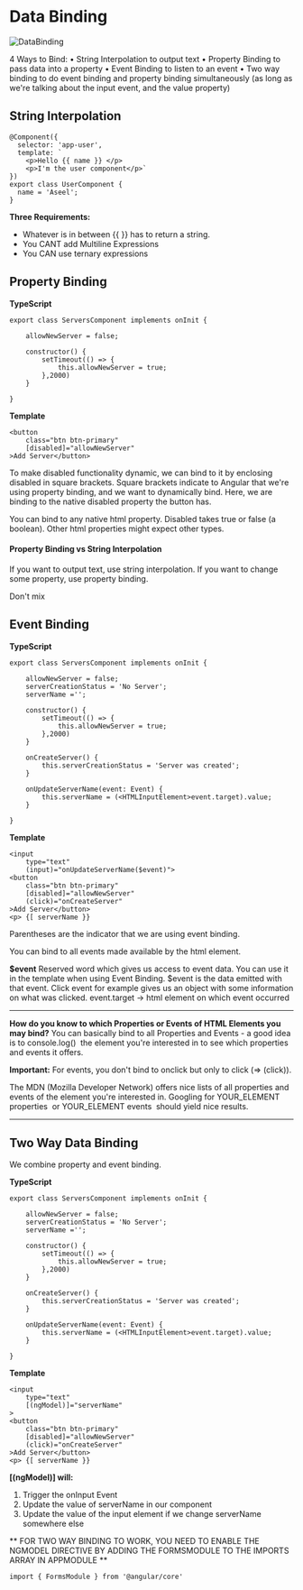 # Data Binding

![DataBinding](https://i.imgur.com/YAPcE2k.png "")

4 Ways to Bind:
	•	String Interpolation to output text
	•	Property Binding to pass data into a property
	•	Event Binding to listen to an event
	•	Two way binding to do event binding and property binding simultaneously (as long as we're talking about the input event, and the value property)


## String Interpolation

```
@Component({
  selector: 'app-user',
  template: `
    <p>Hello {{ name }} </p>
    <p>I'm the user component</p>`
})
export class UserComponent {
  name = 'Aseel';
}
```

**Three Requirements:**
- Whatever is in between {{ }} has to return a string.
- You CANT add Multiline Expressions
- You CAN use ternary expressions

## Property Binding

**TypeScript**
```
export class ServersComponent implements onInit {

	allowNewServer = false;
	
	constructor() {
		setTimeout(() => {
			this.allowNewServer = true;
		},2000)
	}

}
```

**Template**
```
<button
	class="btn btn-primary"
	[disabled]="allowNewServer" 
>Add Server</button>
```

To make disabled functionality dynamic, we can bind to it by enclosing disabled in square brackets. Square brackets indicate to Angular that we're using property binding, and we want to dynamically bind. Here, we are binding to the native disabled property the button has. 

You can bind to any native html property. Disabled takes true or false (a boolean). Other html properties might expect other types.

#### Property Binding vs String Interpolation

If you want to output text, use string interpolation. If you want to change some property, use property binding. 

Don't mix

## Event Binding

**TypeScript**
```
export class ServersComponent implements onInit {

	allowNewServer = false;
	serverCreationStatus = 'No Server';
	serverName ='';
	
	constructor() {
		setTimeout(() => {
			this.allowNewServer = true;
		},2000)
	}
	
	onCreateServer() {
		this.serverCreationStatus = 'Server was created';
	}
	
	onUpdateServerName(event: Event) {
		this.serverName = (<HTMLInputElement>event.target).value; 
	}

}
```

**Template**
```
<input
	type="text"
	(input)="onUpdateServerName($event)">
<button
	class="btn btn-primary"
	[disabled]="allowNewServer" 
	(click)="onCreateServer"
>Add Server</button>
<p> {[ serverName }}
```

Parentheses are the indicator that we are using event binding.

You can bind to all events made available by the html element. 

**$event** 
Reserved word which gives us access to event data. You can use it in the template when using Event Binding. $event is the data emitted with that event. Click event for example gives us an object with some information on what was clicked. 
event.target -> html element on which event occurred 

---
**How do you know to which Properties or Events of HTML Elements you may bind?**
You can basically bind to all Properties and Events - a good idea is to console.log()  the element you're interested in to see which properties and events it offers.

**Important:** For events, you don't bind to onclick but only to click (=> (click)).

The MDN (Mozilla Developer Network) offers nice lists of all properties and events of the element you're interested in. Googling for YOUR_ELEMENT properties  or YOUR_ELEMENT events  should yield nice results.

---


## Two Way Data Binding

We combine property and event binding.

**TypeScript**
```
export class ServersComponent implements onInit {

	allowNewServer = false;
	serverCreationStatus = 'No Server';
	serverName ='';
	
	constructor() {
		setTimeout(() => {
			this.allowNewServer = true;
		},2000)
	}
	
	onCreateServer() {
		this.serverCreationStatus = 'Server was created';
	}
	
	onUpdateServerName(event: Event) {
		this.serverName = (<HTMLInputElement>event.target).value; 
	}

}
```

**Template**
```
<input
	type="text"
	[(ngModel)]="serverName"
>
<button
	class="btn btn-primary"
	[disabled]="allowNewServer" 
	(click)="onCreateServer"
>Add Server</button>
<p> {[ serverName }}
```

**[(ngModel)] will:**
1. Trigger the onInput Event
2. Update the value of serverName in our component 
3. Update the value of the input element if we change serverName somewhere else

** FOR TWO WAY BINDING TO WORK, YOU NEED TO ENABLE THE NGMODEL DIRECTIVE BY ADDING THE FORMSMODULE TO THE IMPORTS ARRAY IN APPMODULE **

```
import { FormsModule } from '@angular/core'
```
